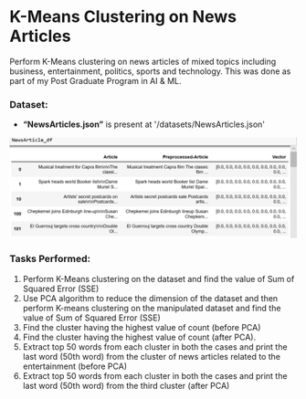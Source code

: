 #  K-Means Clustering on News Articles
 Perform K-Means clustering on news articles of mixed topics including business, entertainment, politics, sports and technology. This was done as part of my Post Graduate Program in AI & ML.

### Dataset:
-  **“NewsArticles.json”** is present at '/datasets/NewsArticles.json'

![Output 1](/images/df.PNG)

### Tasks Performed:
   1. Perform K-Means clustering on the dataset and find the value of Sum of Squared Error (SSE) 
   2. Use PCA algorithm to reduce the dimension of the dataset and then perform K-means clustering on the manipulated dataset and find the value of Sum of Squared Error (SSE) 
   3. Find the cluster having the highest value of count (before PCA)
   4. Find the cluster having the highest value of count (after PCA). 
   5. Extract top 50 words from each cluster in both the cases and print the last word (50th word) from the cluster of news articles related to the entertainment (before PCA) 
   6. Extract top 50 words from each cluster in both the cases and print the last word (50th word) from the third cluster (after PCA) 
   
   
